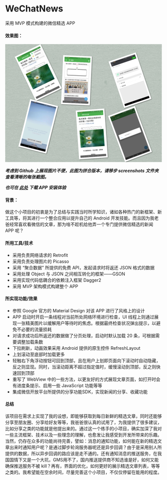 # WeChatNews
采用 MVP 模式构建的微信精选 APP<br>

#### 效果图：
![](https://github.com/linfaimom/WeChatNews/raw/master/screenshots/screenshots.png)

***考虑到 Github 上展现图片不便，此图为拼合版本，请移步 screenshots 文件夹查看清晰的每张截图。***

***也可在 [此处](https://github.com/linfaimom/WeChatNews/releases) 下载 APP 安装体验***

#### 背景：
做这个小项目的初衷是为了总结与实践当时所学知识，诸如各种热门的新框架、新工具等，将其进行一个整合应用以提升自己的 Android 开发技能。而且因为我老爸经常喜欢看微信的文章，那为啥不趁机给他弄一个专门提供微信精选的新闻 APP 呢？

#### 所用工具/技术
* 采用负责网络请求的 Retrofit
* 采用负责处理图片的 Picasso
* 采用 “聚合数据” 所提供的免费 API，发起请求时将返还 JSON 格式的数据
* 采用处理 Object 与 JSON 之间相互转化的框架——GSON
* 采用实现代码低耦合的依赖注入框架 Dagger2
* 采用 MVP 架构模式构建整个 APP

#### 所实现功能/效果
* 参照 Google 官方的 Material Design 对该 APP 进行了风格上的设计
* APP 启动时开启一条线程对当前所处网络环境进行检查，UI 线程上则通过展现一张精美图片以缓解用户等待时的焦虑。根据最终检查状况弹出提示，以避免不必要的流量损耗
* 对请求成功后所返还的数据做了分页处理，启动时默认加载 20 条，可根据需要调整加载条数
* 下拉刷新，动画效果采用 Android 提供的原生控件 RefreshLayout
* 上划滚动至底部时加载更多
* 轻触右下角浮动按钮可回到顶部，且在用户上划即页面向下滚动时自动隐藏，反之则显现。同时，当滚动距离不超过指定值时，缓慢滚动到顶部，反之则快速回到顶部
* 重写了 WebView 中的一些方法，以更友好的方式展现文章页面，如打开时会有进度条提示、启用一些 JavaScript 功能等等
* 集成微信开放平台所提供的分享功能SDK，实现新闻的分享、收藏功能

#### 总结
该项目在需求上实现了我的设想，即能够获取到每日新鲜的精选文章，同时还能够分享至朋友圈、分享给好友等等，我爸爸很认真的试用了，为我提供了很多建议，比如分享之类的功能就是他提出来的。通过这一个练手的小项目，确实加深了我对一些主流框架、技术以及一些理念的理解，也愈发让我感受到开发所带来的乐趣。当然，仍存在众多的功能尚待完善，譬如：消息的通知功能，如何能在新的精选文章出来时通知用户呢？是通过脚步轮询服务器呢还是异步回调？由于是采用别人所提供的数据，所以异步回调的路应该是走不通的。还有通知消息的推送服务，在我国国情下又是一个大坑，GMS用不了，国内推送提供商不知选谁是好，如何又能确保推送服务不被 kill？再有，界面的优化，如何更好的展示精选文章列表，等等之类的。我希望能在空余时间，尽量完善这个小项目，不仅仅停留在能用的程度。
